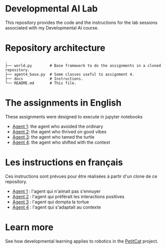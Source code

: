 # Developmental AI Lab

This repository provides the code and the instructions for the lab sessions associated with my Developmental AI course.

# Repository architecture

```
.
├── world.py        # Base framework to do the assignments in a cloned repository.
├── agent4_base.py  # Some classes useful to assignment 4.
├── docs            # Instructions.
└── README.md       # This file.
```

# The assignments in English

These assignments were designed to execute in jupyter notebooks

* [Agent 1](docs/agent1.ipynb): the agent who avoided the ordinary
* [Agent 2](docs/agent2.ipynb): the agent who thrived on good vibes
* [Agent 3](docs/agent3.ipynb): the agent who tamed the turtle
* [Agent 4](docs/agent4.ipynb): the agent who shifted with the context

# Les instructions en français

Ces instructions sont prévues pour être réalisées à partir d'un clone de ce repository.

* [Agent 1](docs/Agent-1.md) : l'agent qui n'aimait pas s'ennuyer
* [Agent 2](docs/Agent-2.md) : l'agent qui préférait les interactions positives
* [Agent 3](docs/Agent-3.md) : l'agent qui dompta la tortue
* [Agent 4](docs/Agent-4.md) : l'agent qui s'adaptait au contexte

# Learn more

See how developmental learning applies to robotics in the [PetitCat](https://github.com/OlivierGeorgeon/osoyoo) project.